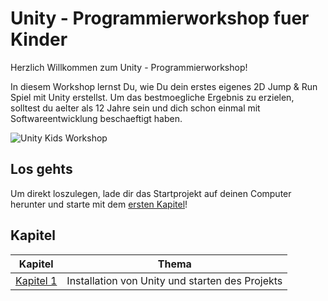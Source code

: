 # Unity - Programmierworkshop fuer Kinder

Herzlich Willkommen zum Unity - Programmierworkshop!

In diesem Workshop lernst Du, wie Du dein erstes eigenes 2D Jump & Run Spiel mit Unity erstellst. 
Um das bestmoegliche Ergebnis zu erzielen, solltest du aelter als 12 Jahre sein und dich schon einmal mit Softwareentwicklung beschaeftigt haben. 


![Unity Kids Workshop](https://flamme.dev/GitHub/UnityKidsWorkshop/UnityKidsWorkshop-1.png)


## Los gehts

Um direkt loszulegen, lade dir das Startprojekt auf deinen Computer herunter und starte mit dem [ersten Kapitel](/docs/01-start.md)!

## Kapitel

| Kapitel | Thema |
| ----- | ---- |
| [Kapitel 1](/docs/00-start.md) | Installation von Unity und starten des Projekts |